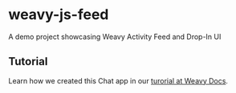 # weavy-js-feed
A demo project showcasing Weavy Activity Feed and Drop-In UI

## Tutorial
Learn how we created this Chat app in our [turorial at Weavy Docs](https://www.weavy.com/docs/feed/javascript/introduction).
